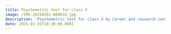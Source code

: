 ```yaml
---
title: Psychometric test for class X
image: /IMG-20250201-WA0032.jpg
description: 'Psychometric test for class X by Career and research center '
date: 2025-01-31T18:30:00.000Z
---
```


